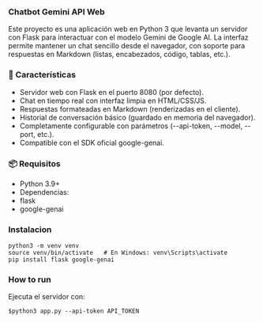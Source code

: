 
### Chatbot Gemini API Web
Este proyecto es una aplicación web en Python 3 que levanta un servidor con Flask para interactuar con el modelo Gemini de Google AI.
La interfaz permite mantener un chat sencillo desde el navegador, con soporte para respuestas en Markdown (listas, encabezados, código, tablas, etc.).

### 🚀 Características
- Servidor web con Flask en el puerto 8080 (por defecto).
- Chat en tiempo real con interfaz limpia en HTML/CSS/JS.
- Respuestas formateadas en Markdown (renderizadas en el cliente).
- Historial de conversación básico (guardado en memoria del navegador).
- Completamente configurable con parámetros (--api-token, --model, --port, etc.).
- Compatible con el SDK oficial google-genai.

### 📦 Requisitos
- Python 3.9+
- Dependencias:
 - flask
 - google-genai

### Instalacion
```
python3 -m venv venv
source venv/bin/activate   # En Windows: venv\Scripts\activate
pip install flask google-genai
```
### How to run
Ejecuta el servidor con:

```
$python3 app.py --api-token API_TOKEN
```
